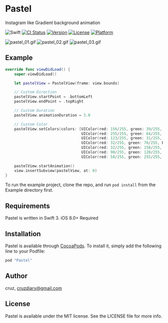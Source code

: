 # Pastel
Instagram like Gradient background animation

![Swift](https://img.shields.io/badge/Swift-3.0-orange.svg)
[![CI Status](http://img.shields.io/travis/cruz/Pastel.svg?style=flat)](https://travis-ci.org/cruisediary/Pastel)
[![Version](https://img.shields.io/cocoapods/v/Pastel.svg?style=flat)](http://cocoapods.org/pods/Pastel)
[![License](https://img.shields.io/cocoapods/l/Pastel.svg?style=flat)](http://cocoapods.org/pods/Pastel)
[![Platform](https://img.shields.io/cocoapods/p/Pastel.svg?style=flat)](http://cocoapods.org/pods/Pastel)

![pastel_01.gif](README/Pastel_01.gif)
![pastel_02.gif](README/Pastel_02.gif)
![pastel_03.gif](README/Pastel_03.gif)

## Example
```swift
override func viewDidLoad() {
    super.viewDidLoad()

    let pastelView = PastelView(frame: view.bounds)

    // Custom Direction
    pastelView.startPoint = .bottomLeft
    pastelView.endPoint = .topRight

    // Custom Duration
    pastelView.animationDuration = 3.0

    // Custom Color
    pastelView.setColors(colors: [UIColor(red: 156/255, green: 39/255, blue: 176/255, alpha: 1.0),
                                  UIColor(red: 255/255, green: 64/255, blue: 129/255, alpha: 1.0),
                                  UIColor(red: 123/255, green: 31/255, blue: 162/255, alpha: 1.0),
                                  UIColor(red: 32/255, green: 76/255, blue: 255/255, alpha: 1.0),
                                  UIColor(red: 32/255, green: 158/255, blue: 255/255, alpha: 1.0),
                                  UIColor(red: 90/255, green: 120/255, blue: 127/255, alpha: 1.0),
                                  UIColor(red: 58/255, green: 255/255, blue: 217/255, alpha: 1.0)])

    pastelView.startAnimation()
    view.insertSubview(pastelView, at: 0)
}
```

To run the example project, clone the repo, and run `pod install` from the Example directory first.

## Requirements
Pastel is written in Swift 3. iOS 8.0+ Required

## Installation

Pastel is available through [CocoaPods](http://cocoapods.org). To install
it, simply add the following line to your Podfile:

```ruby
pod "Pastel"
```

## Author

cruz, cruzdiary@gmail.com

## License

Pastel is available under the MIT license. See the LICENSE file for more info.
